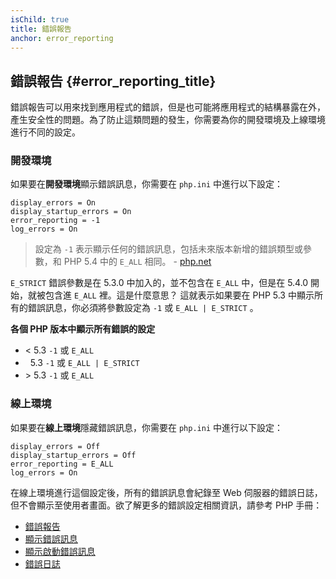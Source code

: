 ```yaml
---
isChild: true
title: 錯誤報告 
anchor: error_reporting
---
```


## 錯誤報告 {#error_reporting_title}

錯誤報告可以用來找到應用程式的錯誤，但是也可能將應用程式的結構暴露在外，產生安全性的問題。為了防止這類問題的發生，你需要為你的開發環境及上線環境進行不同的設定。

### 開發環境

如果要在<strong>開發環境</strong>顯示錯誤訊息，你需要在 `php.ini` 中進行以下設定：

    display_errors = On
    display_startup_errors = On
    error_reporting = -1
    log_errors = On

> 設定為 `-1` 表示顯示任何的錯誤訊息，包括未來版本新增的錯誤類型或參數，和 PHP 5.4 中的 `E_ALL` 相同。 - [php.net](http://php.net/manual/function.error-reporting.php)

`E_STRICT` 錯誤參數是在 5.3.0 中加入的，並不包含在 `E_ALL` 中，但是在 5.4.0 開始，就被包含進 `E_ALL` 裡。這是什麼意思？
這就表示如果要在 PHP 5.3 中顯示所有的錯誤訊息，你必須將參數設定為 `-1` 或 `E_ALL | E_STRICT` 。

**各個 PHP 版本中顯示所有錯誤的設定**

* &lt; 5.3 `-1` 或 `E_ALL`
* &nbsp; 5.3 `-1` 或 `E_ALL | E_STRICT`
* &gt; 5.3 `-1` 或 `E_ALL`

### 線上環境

如果要在<strong>線上環境</strong>隱藏錯誤訊息，你需要在 `php.ini` 中進行以下設定：

    display_errors = Off
    display_startup_errors = Off
    error_reporting = E_ALL
    log_errors = On

在線上環境進行這個設定後，所有的錯誤訊息會紀錄至 Web 伺服器的錯誤日誌，但不會顯示至使用者畫面。欲了解更多的錯誤設定相關資訊，請參考 PHP 手冊：

* [錯誤報告](http://php.net/manual/errorfunc.configuration.php#ini.error-reporting)
* [顯示錯誤訊息](http://php.net/manual/errorfunc.configuration.php#ini.display-errors)
* [顯示啟動錯誤訊息](http://php.net/manual/errorfunc.configuration.php#ini.display-startup-errors)
* [錯誤日誌](http://php.net/manual/errorfunc.configuration.php#ini.log-errors)
